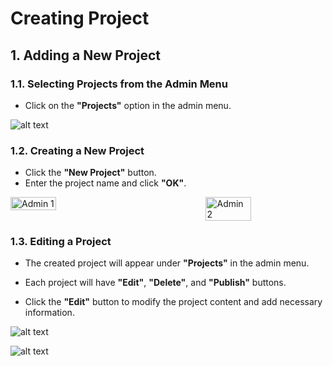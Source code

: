 # Creating Project

## 1. Adding a New Project
### 1.1. Selecting Projects from the Admin Menu

- Click on the **"Projects"** option in the admin menu.

![alt text](/TimyaBPM-Documents/proje.png) 

### 1.2. Creating a New Project

- Click the **"New Project"** button.
- Enter the project name and click **"OK"**.

<div style="display: flex; justify-content: space-between;">
    <img src="/TimyaBPM-Documents/proje2.png" alt="Admin 1" style="width: 38%;">
    <img src="/TimyaBPM-Documents/proje3.png" alt="Admin 2" style="width: 38%;">
</div>

### 1.3. Editing a Project

- The created project will appear under **"Projects"** in the admin menu.
- Each project will have **"Edit"**, **"Delete"**, and **"Publish"** buttons.

- Click the **"Edit"** button to modify the project content and add necessary information.

![alt text](/TimyaBPM-Documents/proje.png) 

![alt text](/TimyaBPM-Documents/proje4.png)
